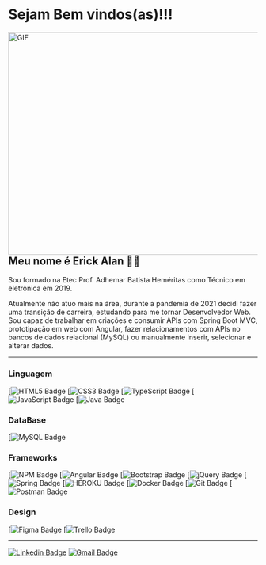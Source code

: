 # Sejam Bem vindos(as)!!!

<img align="right" alt="GIF" src="https://imgur.com/XwcZU9t.gif" width="550" height="450" />

 ## Meu nome é Erick Alan 👨‍💻 

<p> Sou formado na Etec Prof. Adhemar Batista Heméritas como Técnico em eletrônica em 2019. </p>
<p> Atualmente não atuo mais na área, durante a pandemia de 2021 decidi fazer uma transição de carreira, estudando
para me tornar Desenvolvedor Web. Sou capaz de trabalhar em criações e consumir APIs com Spring Boot MVC, 
prototipação em web com Angular, fazer relacionamentos com APIs no bancos de dados relacional (MySQL) ou
manualmente inserir, selecionar e alterar dados. </p>

---

### Linguagem

 [![HTML5 Badge](https://img.shields.io/badge/HTML5-E34F26?style=for-the-badge&logo=html5&logoColor=white)
 [![CSS3 Badge](https://img.shields.io/badge/CSS3-1572B6?style=for-the-badge&logo=css3&logoColor=white)
 [![TypeScript Badge](https://img.shields.io/badge/TypeScript-007ACC?style=for-the-badge&logo=typescript&logoColor=white)
 [![JavaScript Badge](https://img.shields.io/badge/JavaScript-323330?style=for-the-badge&logo=javascript&logoColor=F7DF1E)
 [![Java Badge](https://img.shields.io/badge/Java-ED8B00?style=for-the-badge&logo=java&logoColor=white)


### DataBase
 [![MySQL Badge](https://img.shields.io/badge/MySQL-00000F?style=for-the-badge&logo=mysql&logoColor=white)

### Frameworks

[![NPM Badge](https://img.shields.io/badge/npm-CB3837?style=for-the-badge&logo=npm&logoColor=white)
[![Angular Badge](https://img.shields.io/badge/Angular-DD0031?style=for-the-badge&logo=angular&logoColor=white)
[![Bootstrap Badge](https://img.shields.io/badge/Bootstrap-563D7C?style=for-the-badge&logo=bootstrap&logoColor=white)
[![jQuery Badge](https://img.shields.io/badge/jQuery-0769AD?style=for-the-badge&logo=jquery&logoColor=white)
[![Spring Badge](https://img.shields.io/badge/Spring-6DB33F?style=for-the-badge&logo=spring&logoColor=white)
[![HEROKU Badge](https://img.shields.io/badge/Heroku-430098?style=for-the-badge&logo=heroku&logoColor=white)
[![Docker Badge](https://img.shields.io/badge/Docker-2CA5E0?style=for-the-badge&logo=docker&logoColor=white)
[![Git Badge](https://img.shields.io/badge/Git-F05032?style=for-the-badge&logo=git&logoColor=white)
[![Postman Badge](https://img.shields.io/badge/Postman-FF6C37?style=for-the-badge&logo=Postman&logoColor=white)


### Design

 [![Figma Badge](https://img.shields.io/badge/Figma-F24E1E?style=for-the-badge&logo=figma&logoColor=white)
 [![Trello Badge](https://img.shields.io/badge/Trello-F24E1E?style=for-the-badge&logo=trello&logoColor=white)

----

 [![Linkedin Badge](https://img.shields.io/badge/-LinkedIn-blue?style=flat-square&logo=Linkedin&logoColor=white&link=link_do_seu_perfil_no_linkedin)](https://www.linkedin.com/in/erick-alan-7bb92b1b4/)
[![Gmail Badge](https://img.shields.io/badge/-Gmail-c14438?style=flat-square&logo=Gmail&logoColor=white&link=mailto:seu_email)](erickalan068@gmail.com)









